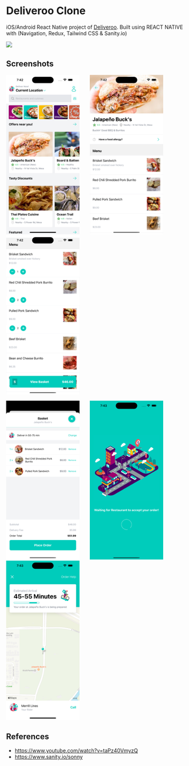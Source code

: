 # Deliveroo Clone

iOS/Android React Native project of [Deliveroo](https://deliveroo.co.uk/). Built using REACT NATIVE with (Navigation, Redux, Tailwind CSS & Sanity.io)

<img src="assets/screenshots/app-demo.gif" width="300"/>

## Screenshots

<img src="assets/screenshots/home-page.png" width="200"/>&nbsp; &nbsp; &nbsp; &nbsp;<img src="assets/screenshots/restaurant-page.png" width="200"/>&nbsp; &nbsp; &nbsp; &nbsp;<img src="assets/screenshots/restaurant-page2.png" width="200"/>

<img src="assets/screenshots/basket-page.png" width="200"/>&nbsp; &nbsp; &nbsp; &nbsp;<img src="assets/screenshots/preparing-order-page.png" width="200"/>&nbsp; &nbsp; &nbsp; &nbsp;<img src="assets/screenshots/delivery-page.png" width="200"/>


## References

- https://www.youtube.com/watch?v=taPz40VmyzQ
- https://www.sanity.io/sonny
